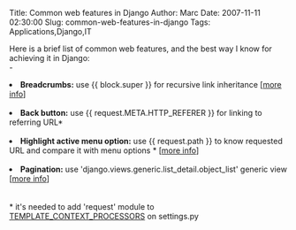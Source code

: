 Title: Common web features in Django
Author: Marc
Date: 2007-11-11 02:30:00
Slug: common-web-features-in-django
Tags: Applications,Django,IT

Here is a brief list of common web features, and the best way I know for achieving it in Django:<br/>- <br/>	<li><strong>Breadcrumbs:</strong> use {{ block.super }} for recursive link inheritance [[more info](http://www.martin-geber.com/weblog/2007/10/25/breadcrumbs-django-templates/)]</li><br/>	<li><strong>Back button:</strong> use {{ request.META.HTTP_REFERER }} for linking to referring URL*</li><br/>	<li><strong>Highlight active menu option:</strong> use {{ request.path }} to know requested URL and compare it with menu options * [[more info](http://gnuvince.wordpress.com/2007/09/14/a-django-template-tag-for-the-current-active-page/)]</li><br/>	<li><strong>Pagination:</strong> use 'django.views.generic.list_detail.object_list' generic view [[more info](http://www.djangoproject.com/documentation/generic_views/#django-views-generic-list-detail-object-list)]</li><br/>
<br/>* it's needed to add 'request' module to [TEMPLATE_CONTEXT_PROCESSORS](http://www.djangoproject.com/documentation/settings/#template-context-processors) on settings.py